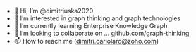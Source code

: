 - 👋 Hi, I’m @dimitriuska2020
- 👀 I’m interested in graph thinking and graph technologies
- 🌱 I’m currently learning Enterprise Knowledge Graph
- 💞️ I’m looking to collaborate on ... github.com/graph-thinking 
- 📫 How to reach me (dimitri.cariolaro@zoho.com)

<!---
dimitriuska2020/dimitriuska2020 is a ✨ special ✨ repository because its `README.md` (this file) appears on your GitHub profile.
You can click the Preview link to take a look at your changes.
--->
